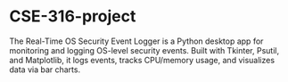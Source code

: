 # CSE-316-project
The Real-Time OS Security Event Logger is a Python desktop app for monitoring and logging OS-level security events. Built with Tkinter, Psutil, and Matplotlib, it logs events, tracks CPU/memory usage, and visualizes data via bar charts. 
